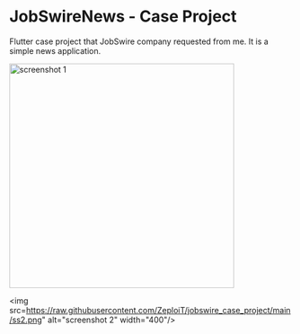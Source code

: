 # JobSwireNews - Case Project

Flutter case project that JobSwire company requested from me. It is a simple news application.

<img src="https://raw.githubusercontent.com/ZeploiT/jobswire_case_project/main/ss1.png" alt="screenshot 1" width="400"/>

<img src=https://raw.githubusercontent.com/ZeploiT/jobswire_case_project/main/ss2.png" alt="screenshot 2" width="400"/>


